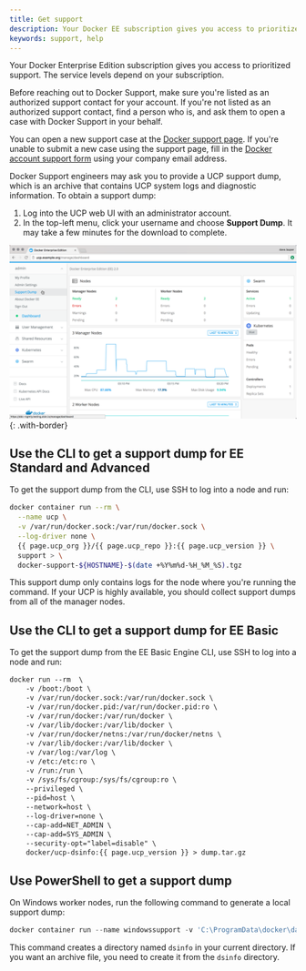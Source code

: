 ```yaml
---
title: Get support
description: Your Docker EE subscription gives you access to prioritized support. You can file tickets via email or the support portal.
keywords: support, help
---
```


Your Docker Enterprise Edition subscription gives you access to prioritized
support. The service levels depend on your subscription.

Before reaching out to Docker Support, make sure you're listed as an authorized
support contact for your account. If you're not listed as an authorized
support contact, find a person who is, and ask them to open a case with
Docker Support in your behalf.

You can open a new support case at the [Docker support page](https://support.docker.com/).
If you're unable to submit a new case using the support page, fill in the
[Docker account support form](https://success.docker.com/support) using your
company email address.

Docker Support engineers may ask you to provide a UCP support dump, which is an
archive that contains UCP system logs and diagnostic information. To obtain a
support dump:

1. Log into the UCP web UI with an administrator account.
2. In the top-left menu, click your username and choose
   **Support Dump**. It may take a few minutes for the download to complete.

![](images/get-support-1.png){: .with-border}

## Use the CLI to get a support dump for EE Standard and Advanced 

To get the support dump from the CLI, use SSH to log into a node and run:

```bash
docker container run --rm \
  --name ucp \
  -v /var/run/docker.sock:/var/run/docker.sock \
  --log-driver none \
  {{ page.ucp_org }}/{{ page.ucp_repo }}:{{ page.ucp_version }} \
  support > \
  docker-support-${HOSTNAME}-$(date +%Y%m%d-%H_%M_%S).tgz
```

This support dump only contains logs for the node where you're running the
command. If your UCP is highly available, you should collect support dumps
from all of the manager nodes.

## Use the CLI to get a support dump for EE Basic

To get the support dump from the EE Basic Engine CLI, use SSH to log into a node and run:

```
docker run --rm  \
    -v /boot:/boot \
    -v /var/run/docker.sock:/var/run/docker.sock \
    -v /var/run/docker.pid:/var/run/docker.pid:ro \
    -v /var/run/docker:/var/run/docker \
    -v /var/lib/docker:/var/lib/docker \
    -v /var/run/docker/netns:/var/run/docker/netns \
    -v /var/lib/docker:/var/lib/docker \
    -v /var/log:/var/log \
    -v /etc:/etc:ro \
    -v /run:/run \
    -v /sys/fs/cgroup:/sys/fs/cgroup:ro \
    --privileged \
    --pid=host \
    --network=host \
    --log-driver=none \
    --cap-add=NET_ADMIN \
    --cap-add=SYS_ADMIN \
    --security-opt="label=disable" \
    docker/ucp-dsinfo:{{ page.ucp_version }} > dump.tar.gz
```

## Use PowerShell to get a support dump

On Windows worker nodes, run the following command to generate a local support dump:

```powershell
docker container run --name windowssupport -v 'C:\ProgramData\docker\daemoncerts:C:\ProgramData\docker\daemoncerts' -v 'C:\Windows\system32\winevt\logs:C:\eventlogs:ro' {{ page.ucp_org }}/ucp-dsinfo-win:{{ page.ucp_version }}; docker cp windowssupport:'C:\dsinfo' .; docker rm -f windowssupport
```

This command creates a directory named `dsinfo` in your current directory.
If you want an archive file, you need to create it from the `dsinfo` directory.

